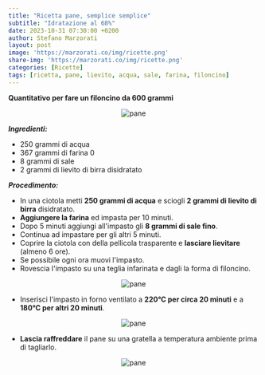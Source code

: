```yaml
---
title: "Ricetta pane, semplice semplice"
subtitle: "Idratazione al 68%"
date: 2023-10-31 07:30:00 +0200
author: Stefano Marzorati
layout: post
image: 'https://marzorati.co/img/ricette.png'
share-img: 'https://marzorati.co/img/ricette.png'
categories: [Ricette]
tags: [ricetta, pane, lievito, acqua, sale, farina, filoncino]
---
```

**Quantitativo per fare un filoncino da 600 grammi**   

<center><img src="https://marzorati.co/img/post/pane_4.jpg" alt="pane"></center>  

***Ingredienti:***   

* 250 grammi di acqua
* 367 grammi di farina 0
* 8 grammi di sale
* 2 grammi di lievito di birra disidratato

***Procedimento:***   

* In una ciotola metti **250 grammi di acqua** e sciogli **2 grammi di lievito di birra** disidratato.
* **Aggiungere la farina** ed impasta per 10 minuti.   
* Dopo 5 minuti aggiungi all'impasto gli **8 grammi di sale fino**.   
* Continua ad impastare per gli altri 5 minuti.
* Coprire la ciotola con della pellicola trasparente e **lasciare lievitare** (almeno 6 ore).  
* Se possibile ogni ora muovi l'impasto.
* Rovescia l'impasto su una teglia infarinata e dagli la forma di filoncino.   

<center><img src="https://marzorati.co/img/post/pane_1.jpg" alt="pane"></center>  

* Inserisci l'impasto in forno ventilato a **220°C per circa 20 minuti** e a **180°C per altri 20 minuti**.

<center><img src="https://marzorati.co/img/post/pane_2.jpg" alt="pane"></center>  

* **Lascia raffreddare** il pane su una gratella a temperatura ambiente prima di tagliarlo.  

<center><img src="https://marzorati.co/img/post/pane_3.jpg" alt="pane"></center>  